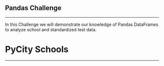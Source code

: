 ## Pandas Challenge
-----------------------------
In this Challenge we will demonstrate our knowledge of Pandas DataFrames to analyze school and standardized test data.


# PyCity Schools
----------------------
